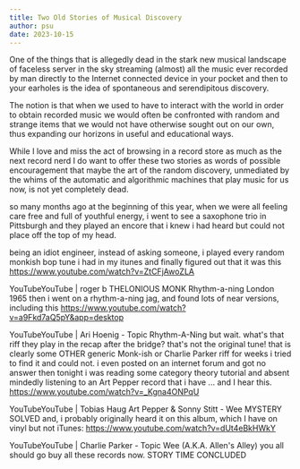 ```yaml
---
title: Two Old Stories of Musical Discovery
author: psu
date: 2023-10-15
---
```


One of the things that is allegedly dead in the stark new musical landscape of faceless
server in the sky streaming (almost) all the music ever recorded by man directly to the
Internet connected device in your pocket and then to your earholes is the idea of
spontaneous and serendipitous discovery.

The notion is that when we used to have to interact with the world in order to obtain
recorded music we would often be confronted with random and strange items that we would
not have otherwise sought out on our own, thus expanding our horizons in useful and
educational ways.

While I love and miss the act of browsing in a record store as much as the next record
nerd I do want to offer these two stories as words of possible encouragement that maybe
the art of the random discovery, unmediated by the whims of the automatic and algorithmic
machines that play music for us now, is not yet completely dead.

so many months ago at the beginning of this year, when we were all feeling care free and full of youthful energy, i went to see a saxophone trio in Pittsburgh and they played an encore that i knew i had heard but could not place off the top of my head.

being an idiot engineer, instead of asking someone, i played every random monkish bop tune i had in my itunes and finally figured out that it was this
https://www.youtube.com/watch?v=ZtCFjAwoZLA

YouTubeYouTube | roger b
THELONIOUS MONK   Rhythm-a-ning   London 1965
then i went on a rhythm-a-ning jag, and found lots of near versions, including this
https://www.youtube.com/watch?v=a9Fkd7aQ5pY&app=desktop

YouTubeYouTube | Ari Hoenig - Topic
Rhythm-A-Ning
but wait. what's that riff they play in the recap after the bridge? that's not the original tune!
that is clearly some OTHER generic Monk-ish or Charlie Parker riff
for weeks i tried to find it and could not. i even posted on an internet forum and got no answer
then tonight i was reading some category theory tutorial and absent mindedly listening to an Art Pepper record that i have ... and I hear this.
https://www.youtube.com/watch?v=_Kgna4ONPqU

YouTubeYouTube | Tobias Haug
Art Pepper & Sonny Stitt  - Wee
MYSTERY SOLVED
and, i probably originally heard it on this album, which I have on vinyl but not iTunes:
https://www.youtube.com/watch?v=dUt4eBkHWkY

YouTubeYouTube | Charlie Parker - Topic
Wee (A.K.A. Allen's Alley)
you all should go buy all these records now.
STORY TIME CONCLUDED